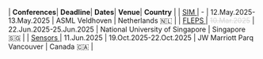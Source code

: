 
<style>
/* CSS for the table */
table {
  width: 100%;
  max-width: 100%;
  overflow-x: auto; /* Enable horizontal scrolling when the table exceeds the screen width */
  display: block; /* Ensure the table is displayed as a block element */
}
th, td {
  padding: 8px; /* Add padding to the table cells for better readability */
  text-align: left; /* Adjust text alignment as needed */
}
</style>

| <i class='fa-solid fa-microchip fa-xl'></i> **Conferences**| <i class='fa-solid fa-clock fa-lg'></i> **Deadline**| <i class='fa-solid fa-calendar-days fa-lg'></i> **Dates**| <i class='fa-solid fa-hotel fa-lg'></i> **Venue**| <i class='fa-solid fa-location-dot fa-lg'></i> **Country** | 
| <a href='https://2025.ieee-sim.org' target=_blank> SIM </a> | - | 12.May.2025-13.May.2025 | ASML Veldhoven | Netherlands <span class='emoji'>🇳🇱</span> | 
 | <a href='https://2025.ieee-fleps.org' target=_blank> FLEPS </a> | <span style='color: #d3d3d3; text-decoration: line-through;'>10.Mar.2025</span> | 22.Jun.2025-25.Jun.2025 | National University of Singapore | Singapore <span class='emoji'>🇸🇬</span> | 
 | <a href='https://2025.ieee-sensorsconference.org' target=_blank> Sensors </a> | 11.Jun.2025 | 19.Oct.2025-22.Oct.2025 | JW Marriott Parq Vancouver | Canada <span class='emoji'>🇨🇦</span> | 
 